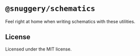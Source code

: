 # `@snuggery/schematics`

Feel right at home when writing schematics with these utilities.

## License

Licensed under the MIT license.
